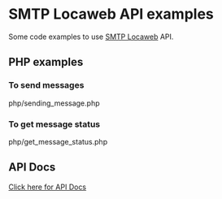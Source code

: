 # SMTP Locaweb API examples

Some code examples to use [SMTP Locaweb](http://www.locaweb.com.br/produtos/smtp-locaweb.html) API.

## PHP examples

### To send messages

  php/sending\_message.php

### To get message status

  php/get\_message\_status.php

## API Docs

[Click here for API Docs](http://developer.locaweb.com.br/documentacoes/smtp/api-comousar)
